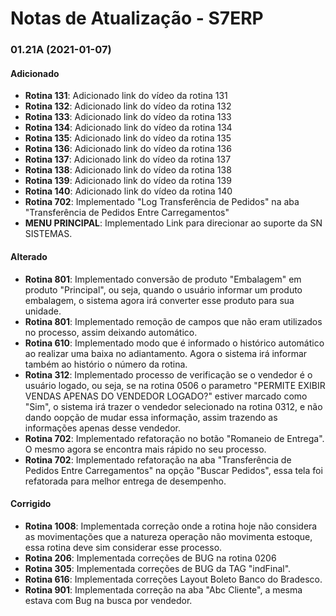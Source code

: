 # Notas de Atualização - S7ERP

### 01.21A (2021-01-07)

#### Adicionado

 * **Rotina 131**: Adicionado link do vídeo da rotina 131
 * **Rotina 132**: Adicionado link do vídeo da rotina 132
 * **Rotina 133**: Adicionado link do vídeo da rotina 133
 * **Rotina 134**: Adicionado link do vídeo da rotina 134
 * **Rotina 135**: Adicionado link do vídeo da rotina 135
 * **Rotina 136**: Adicionado link do vídeo da rotina 136
 * **Rotina 137**: Adicionado link do vídeo da rotina 137
 * **Rotina 138**: Adicionado link do vídeo da rotina 138
 * **Rotina 139**: Adicionado link do vídeo da rotina 139
 * **Rotina 140**: Adicionado link do vídeo da rotina 140
 * **Rotina 702**: Implementado "Log Transferência de Pedidos" na aba "Transferência de Pedidos Entre Carregamentos"
 * **MENU PRINCIPAL**: Implementado Link para direcionar ao suporte da SN SISTEMAS.
  
 #### Alterado
 
 * **Rotina 801**: Implementado conversão de produto "Embalagem" em produto "Principal", ou seja, quando o usuário informar um produto embalagem, o sistema agora irá converter esse produto para sua unidade.
 * **Rotina 801**: Implementado remoção de campos que não eram utilizados no processo, assim deixando automático.
 * **Rotina 610**: Implementado modo que é informado o histórico automático ao realizar uma baixa no adiantamento. Agora o sistema irá informar também ao histório o número da rotina.
 * **Rotina 312**: Implementado processo de verificação se o vendedor é o usuário logado, ou seja, se na rotina 0506 o parametro "PERMITE EXIBIR VENDAS APENAS DO VENDEDOR LOGADO?" estiver marcado como "Sim", o sistema irá trazer o vendedor selecionado na rotina 0312, e não dando oopção de mudar essa informação, assim trazendo as informações apenas desse vendedor.
 * **Rotina 702**: Implementado refatoração no botão "Romaneio de Entrega". O mesmo agora se encontra mais rápido no seu processo.
 * **Rotina 702**: Implementado refatoração na aba "Transferência de Pedidos Entre Carregamentos" na opção "Buscar Pedidos", essa tela foi refatorada para melhor entrega de desempenho.
 
  #### Corrigido
 
 * **Rotina 1008**: Implementada correção onde a rotina hoje não considera as movimentações que a natureza operação não movimenta estoque, essa rotina deve sim considerar esse processo.
 * **Rotina 206**: Implementada correções de BUG na rotina 0206
 * **Rotina 305**: Implementada correções de BUG da TAG "indFinal".
 * **Rotina 616**: Implementada correções Layout Boleto Banco do Bradesco.
 * **Rotina 901**: Implementada correção na aba "Abc Cliente", a mesma estava com Bug na busca por vendedor.
